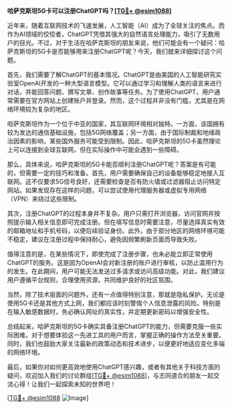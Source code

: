 **哈萨克斯坦5G卡可以注册ChatGPT吗？[[TG💪+ @esim1088](https://t.me/s/esim1088)]**

近年来，随着互联网技术的飞速发展，人工智能（AI）成为了全球关注的焦点。而作为AI领域的佼佼者，ChatGPT凭借其强大的自然语言处理能力，吸引了无数用户的目光。不过，对于生活在哈萨克斯坦的朋友来说，他们可能会有一个疑问：哈萨克斯坦的5G卡是否能够用来注册ChatGPT呢？今天，我们就来详细探讨这个问题。

首先，我们需要了解ChatGPT的基本情况。ChatGPT是由美国的人工智能研究实验室OpenAI开发的一种大型语言模型。它可以通过学习和理解人类的语言来进行对话，并能回答问题、撰写文章、创作故事等任务。为了使用ChatGPT，用户通常需要在官方网站上创建账户并登录。然而，这个过程并非没有门槛，尤其是在网络环境较为复杂的地区。

哈萨克斯坦作为一个位于中亚的国家，其互联网环境相对独特。一方面，该国拥有较为发达的通信基础设施，包括5G网络覆盖；另一方面，由于国际制裁和地缘政治因素的影响，某些国外服务可能受到限制。因此，哈萨克斯坦的5G卡虽然理论上可以连接到全球互联网，但在实际操作中可能会遇到一些障碍。

那么，具体来说，哈萨克斯坦的5G卡能否顺利注册ChatGPT呢？答案是有可能的，但需要一定的技巧和准备。首先，用户需要确保自己的设备能够稳定地接入互联网。这不仅要求5G信号良好，还需要检查是否有防火墙或过滤器阻止访问特定网站。如果发现存在这样的问题，可以尝试使用代理服务器或虚拟专用网络（VPN）来绕过这些限制。

其次，注册ChatGPT的过程本身并不复杂。用户只需打开浏览器，访问官网并按照提示输入相关信息即可完成注册。但在填写信息时需要注意，尽量选择真实有效的邮箱地址和手机号码，以便后续验证身份。此外，由于部分地区的网络环境可能不稳定，建议在注册过程中保持耐心，避免因频繁刷新页面而导致失败。

值得注意的是，在某些情况下，即使完成了注册步骤，也未必能立即正常使用ChatGPT的服务。这是因为OpenAI会对新注册的账户进行审核，以防止滥用行为的发生。在此期间，用户可能无法发送过多请求或访问高级功能。对此，我们建议用户遵循平台规则，合理使用资源，共同维护良好的社区氛围。

当然，除了技术层面的问题外，还有一点值得特别注意，那就是隐私保护。无论是使用5G卡还是其他方式上网，我们都应该时刻警惕个人信息泄露的风险。特别是在输入敏感数据时，务必确认网址的真实性，并定期更新密码以增强安全性。

总结起来，哈萨克斯坦的5G卡确实具备注册ChatGPT的能力，但需要克服一些实际困难。对于想要体验这一先进工具的用户而言，掌握正确的操作方法至关重要。同时，我们也鼓励大家关注最新的政策动态和技术进步，以便更好地适应变化多端的网络环境。

最后，如果你对如何更高效地使用ChatGPT感兴趣，或者有其他关于科技方面的疑问，欢迎加入我们的讨论群组[[TG💪+ @esim1088](https://t.me/s/esim1088)]，与志同道合的朋友一起交流心得！让我们一起探索未知的世界吧！

[[TG💪+ @esim1088](https://t.me/s/esim1088) ![Image](https://i.postimg.cc/4NQfJmqS/Snipaste-2025-05-13-00-14-12.png)]
